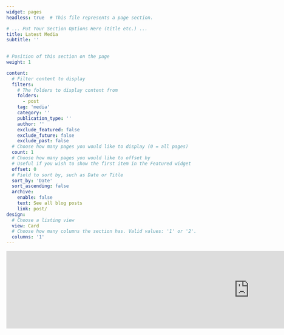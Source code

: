 ```yaml
---
widget: pages
headless: true  # This file represents a page section.

# ... Put Your Section Options Here (title etc.) ...
title: Latest Media
subtitle: ''
  

# Position of this section on the page
weight: 1

content:
  # Filter content to display
  filters:
    # The folders to display content from
    folders:
      - post
    tag: 'media'
    category: ''
    publication_type: ''
    author: ''
    exclude_featured: false
    exclude_future: false
    exclude_past: false
  # Choose how many pages you would like to display (0 = all pages)
  count: 1
  # Choose how many pages you would like to offset by
  # Useful if you wish to show the first item in the Featured widget
  offset: 0
  # Field to sort by, such as Date or Title
  sort_by: 'Date'
  sort_ascending: false
  archive:
    enable: false
    text: See all blog posts
    link: post/
design:
  # Choose a listing view
  view: Card
  # Choose how many columns the section has. Valid values: '1' or '2'.
  columns: '1'
---
```

<iframe src="https://anchor.fm/itu-games-research/embed" height="204px" width="1280px" frameborder="0" scrolling="no"></iframe>
